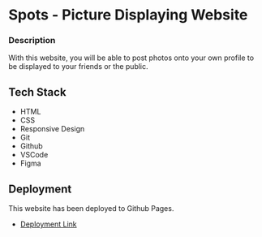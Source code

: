 # Spots - Picture Displaying Website

### Description

With this website, you will be able to post photos onto your own profile to be displayed to your friends or the public.

## Tech Stack

- HTML
- CSS
- Responsive Design
- Git
- Github
- VSCode
- Figma

## Deployment

This website has been deployed to Github Pages.

- [Deployment Link](https://elijah-relyea.github.io/se_project_spots/)
